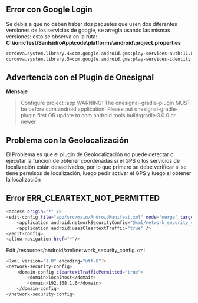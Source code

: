 
## Error con Google Login

Se debia a que no deben haber dos paquetes que usen dos diferentes versiones de los servicios de google, se arregla usando las mismas versiones: esto se observa en la ruta: **C:\ionicTest\SanIsidroApp\code\platforms\android\project.properties**
```xml
cordova.system.library.4=com.google.android.gms:play-services-auth:11.8.0
cordova.system.library.5=com.google.android.gms:play-services-identity:11.8.0
```

## Advertencia con el Plugin de Onesignal

**Mensaje**
> Configure project :app
> WARNING: The onesignal-gradle-plugin MUST be before com.android.application!
   Please put onesignal-gradle-plugin first OR update to com.android.tools.build:gradle:3.0.0 or newer

## Problema con la Geolocalización

El Problema es que el plugin de Geolocalización no puede detectar o ejecutar la función de obtener coordenadas si el GPS o los servicios de localización están desactivados, por lo que primero se debe verificar si se tiene permisos de localización, luego pedir activar el GPS y luego si obtener la localización

## Error ERR_CLEARTEXT_NOT_PERMITTED 

```bash
<access origin="*" />
<edit-config file="app/src/main/AndroidManifest.xml" mode="merge" target="/manifest/application" xmlns:android="http://schemas.android.com/apk/res/android">
    <application android:networkSecurityConfig="@xml/network_security_config" />
    <application android:usesCleartextTraffic="true" />
</edit-config>
<allow-navigation href="*"/>
```
Edit /resources/android/xml/network_security_config.xml

```bash
<?xml version="1.0" encoding="utf-8"?>
<network-security-config>
    <domain-config cleartextTrafficPermitted="true">
        <domain>localhost</domain>
        <domain>192.168.1.6</domain>
    </domain-config>
</network-security-config>
```